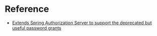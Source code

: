 

# Reference
- [Extends Spring Authorization Server to support the deprecated but useful password grants](https://github.com/eventuate-examples/eventuate-examples-spring-authorization-server)